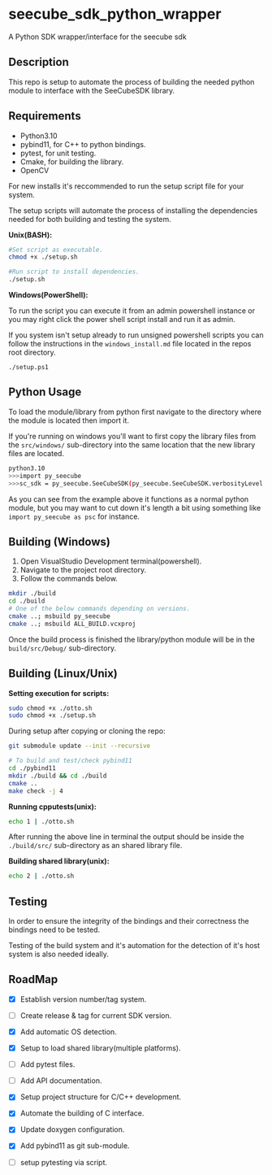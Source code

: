 # seecube_sdk_python_wrapper
A Python SDK wrapper/interface for the seecube sdk

## Description

This repo is setup to automate the process of building the needed python module
to interface with the SeeCubeSDK library.


## Requirements

- Python3.10
- pybind11, for C++ to python bindings.
- pytest, for unit testing.
- Cmake, for building the library.
- OpenCV

For new installs it's reccommended to run the setup script file for your 
system.

The setup scripts will automate the process of installing the dependencies
needed for both building and testing the system.

**Unix(BASH):**
```sh
#Set script as executable.
chmod +x ./setup.sh

#Run script to install dependencies.
./setup.sh
```

**Windows(PowerShell):**

To run the script you can execute it from an admin powershell instance or you
may right click the power shell script install and run it as admin.

If you system isn't setup already to run unsigned powershell scripts you can
follow the instructions in the `windows_install.md` file located in the repos
root directory.

```
./setup.ps1
```

## Python Usage

To load the module/library from python first navigate to the directory where
the module is located then import it.

If you're running on windows you'll want to first copy the library files from
the `src/windows/` sub-directory into the same location that the new library
files are located.

```sh
python3.10
>>>import py_seecube
>>>sc_sdk = py_seecube.SeeCubeSDK(py_seecube.SeeCubeSDK.verbosityLevel.info, 1)
```

As you can see from the example above it functions as a normal python module, 
but you may want to cut down it's length a bit using something like
`import py_seecube as psc` for instance.

## Building (Windows)

1. Open VisualStudio Development terminal(powershell).
2. Navigate to the project root directory.
3. Follow the commands below.

```sh
mkdir ./build
cd ./build
# One of the below commands depending on versions.
cmake ..; msbuild py_seecube
cmake ..; msbuild ALL_BUILD.vcxproj
```
Once the build process is finished the library/python module will be in the
`build/src/Debug/` sub-directory.


## Building (Linux/Unix) 

**Setting execution for scripts:**
```sh
sudo chmod +x ./otto.sh
sudo chmod +x ./setup.sh

```

During setup after copying or cloning the repo:

```sh
git submodule update --init --recursive

# To build and test/check pybind11
cd ./pybind11
mkdir ./build && cd ./build
cmake ..
make check -j 4

```

**Running cpputests(unix):**
```sh
echo 1 | ./otto.sh
```
After running the above line in terminal the output should be inside the
`./build/src/` sub-directory as an shared library file.


**Building shared library(unix):**
```sh
echo 2 | ./otto.sh
```


## Testing

In order to ensure the integrity of the bindings and their correctness the
bindings need to be tested.

Testing of the build system and it's automation for the detection of it's host 
system is also needed ideally.




## RoadMap

- [X] Establish version number/tag system.
- [ ] Create release & tag for current SDK version.
- [X] Add automatic OS detection.
- [X] Setup to load shared library(multiple platforms).
- [ ] Add pytest files.
- [ ] Add API documentation.
- [X] Setup project structure for C/C++ development.
- [X] Automate the building of C interface.
- [X] Update doxygen configuration.
- [X] Add pybind11 as git sub-module.
- [ ] setup pytesting via script.

